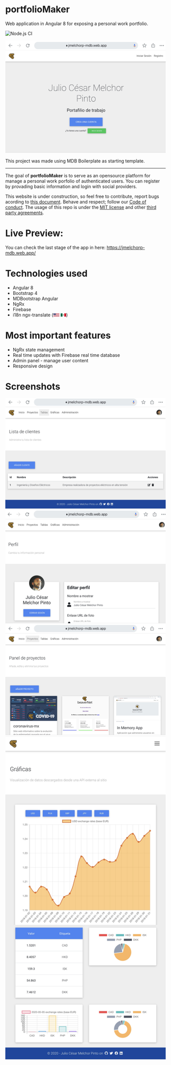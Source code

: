 # portfolioMaker
Web application in Angular 8 for exposing a personal work portfolio.

![Node.js CI](https://github.com/JulioMelchorPinto/portfolioMaker/workflows/Node.js%20CI/badge.svg?branch=master)

<img src="src/assets/screenshots/screenshot01.png">

This project was made using MDB Boilerplate as starting template.
________

The goal of **portfolioMaker** is to serve as an opensource platform for manage a personal work porfolio of authenticated users. You can register by provading basic information and login with social providers. 

This website is under construction, so feel free to contribute, report bugs acording to <a href=".github/ISSUE_TEMPLATE/bug_report.md">this document</a>. Behave and respect; follow our <a href="CODE_OF_CONDUCT.md">Code of conduct</a>. The usage of this repo is under the <a href="LICENSE">MIT license</a> and other <a href="dist/af-mdb/3rdpartylicenses.txt">third party agreements</a>.

# Live Preview:
You can check the last stage of the app in here: https://jmelchorp-mdb.web.app/

# Technologies used

* Angular 8
* Bootstrap 4
* MDBootstrap Angular
* NgRx
* Firebase 
* i18n ngx-translate (<img height="10" src="src/assets/flags/en.svg"> <img height="10" src="src/assets/flags/es.svg">)

# Most important features

* NgRx state management
* Real time updates with Firebase real time database
* Admin panel - manage user content
* Responsive design

# Screenshots

<img src="src/assets/screenshots/screenshot02.png">
<img src="src/assets/screenshots/screenshot03.png">
<img src="src/assets/screenshots/screenshot04.png">
<img src="src/assets/screenshots/screenshot07.png">
